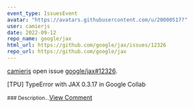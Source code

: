 ```yaml
---
event_type: IssuesEvent
avatar: "https://avatars.githubusercontent.com/u/20000517?"
user: camierjs
date: 2022-09-12
repo_name: google/jax
html_url: https://github.com/google/jax/issues/12326
repo_url: https://github.com/google/jax
---
```


<a href='https://github.com/camierjs' target='_blank'>camierjs</a> open issue <a href='https://github.com/google/jax/issues/12326' target='_blank'>google/jax#12326</a>.

<p>[TPU] TypeError with JAX 0.3.17 in Google Collab</p><small>### Description...</small><a href='https://github.com/google/jax/issues/12326' target='_blank'>View Comment</a>